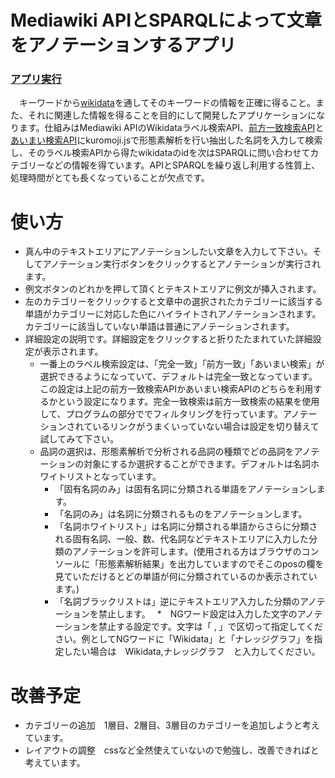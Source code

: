 # Mediawiki APIとSPARQLによって文章をアノテーションするアプリ
### [アプリ実行](https://masapi61.github.io/Annotation-by-Wikidata/index.html)  
　キーワードから[wikidata](https://www.wikidata.org/wiki/Wikidata:%E3%83%A1%E3%82%A4%E3%83%B3%E3%83%9A%E3%83%BC%E3%82%B8)を通してそのキーワードの情報を正確に得ること。また、それに関連した情報を得ることを目的にして開発したアプリケーションになります。仕組みはMediawiki APIのWikidataラベル検索API、[前方一致検索API](https://www.wikidata.org/w/api.php?action=help&modules=wbsearchentities)と[あいまい検索API](https://www.mediawiki.org/w/api.php?action=help&modules=query%2Bsearch)にkuromoji.jsで形態素解析を行い抽出した名詞を入力して検索し、そのラベル検索APIから得たwikidataのidを次はSPARQLに問い合わせてカテゴリーなどの情報を得ています。APIとSPARQLを繰り返し利用する性質上、処理時間がとても長くなっていることが欠点です。
 
# 使い方  
* 真ん中のテキストエリアにアノテーションしたい文章を入力して下さい。そしてアノテーション実行ボタンをクリックするとアノテーションが実行されます。  
* 例文ボタンのどれかを押して頂くとテキストエリアに例文が挿入されます。
* 左のカテゴリーをクリックすると文章中の選択されたカテゴリーに該当する単語がカテゴリーに対応した色にハイライトされアノテーションされます。カテゴリーに該当していない単語は普通にアノテーションされます。
* 詳細設定の説明です。詳細設定をクリックすると折りたたまれていた詳細設定が表示されます。
  * 一番上のラベル検索設定は、「完全一致」「前方一致」「あいまい検索」が選択できるようになっていて、デフォルトは完全一致となっています。この設定は上記の前方一致検索APIかあいまい検索APIのどちらを利用するかという設定になります。完全一致検索は前方一致検索の結果を使用して、プログラムの部分ででフィルタリングを行っています。アノテーションされているリンクがうまくいっていない場合は設定を切り替えて試してみて下さい。
  * 品詞の選択は、形態素解析で分析される品詞の種類でどの品詞をアノテーションの対象にするか選択することができます。デフォルトは名詞ホワイトリストとなっています。
    * 「固有名詞のみ」は固有名詞に分類される単語をアノテーションします。
    * 「名詞のみ」は名詞に分類されるものをアノテーションします。
    * 「名詞ホワイトリスト」は名詞に分類される単語からさらに分類される固有名詞、一般、数、代名詞などテキストエリアに入力した分類のアノテーションを許可します。(使用される方はブラウザのコンソールに「形態素解析結果」を出力していますのでそこのposの欄を見ていただけるとどの単語が何に分類されているのか表示されています。)
    * 「名詞ブラックリストは」逆にテキストエリア入力した分類のアノテーションを禁止します。　
*　NGワード設定は入力した文字のアノテーションを禁止する設定です。文字は「 , 」で区切って指定してください。例としてNGワードに「Wikidata」と「ナレッジグラフ」を指定したい場合は　Wikidata,ナレッジグラフ　と入力してください。

# 改善予定
* カテゴリーの追加　1層目、2層目、3層目のカテゴリーを追加しようと考えています。
* レイアウトの調整　cssなど全然使えていないので勉強し、改善できればと考えています。
